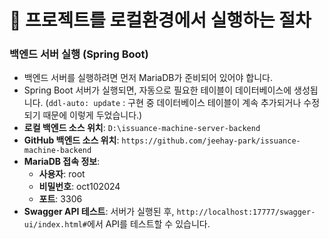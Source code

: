 
# 📌 프로젝트를 로컬환경에서 실행하는 절차

### 백엔드 서버 실행 (Spring Boot)
- 백엔드 서버를 실행하려면 먼저 MariaDB가 준비되어 있어야 합니다.
- Spring Boot 서버가 실행되면, 자동으로 필요한 테이블이 데이터베이스에 생성됩니다. (`ddl-auto: update` : 구현 중 데이터베이스 테이블이 계속 추가되거나 수정되기 때문에 이렇게 두었습니다.)
- **로컬 백엔드 소스 위치**: `D:\issuance-machine-server-backend`
- **GitHub 백엔드 소스 위치**: `https://github.com/jeehay-park/issuance-machine-backend`
- **MariaDB 접속 정보**:
    - **사용자**: root
    - **비밀번호**: oct102024
    - **포트**: 3306
- **Swagger API 테스트**: 서버가 실행된 후, `http://localhost:17777/swagger-ui/index.html#`에서 API를 테스트할 수 있습니다.